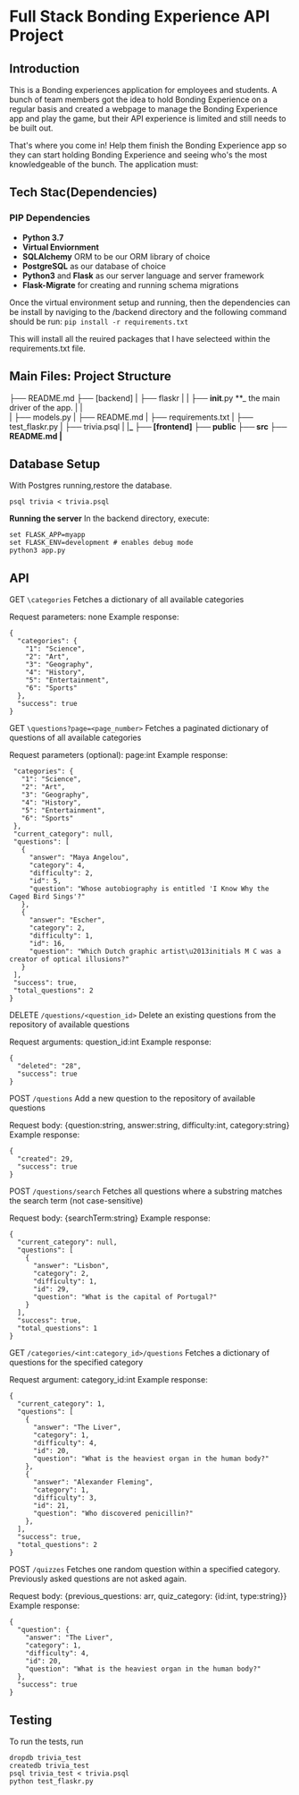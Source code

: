 # Full Stack Bonding Experience API Project

## Introduction

This is a Bonding experiences application for employees and students. A bunch of team members got the idea to hold Bonding Experience on a regular basis and created a webpage to manage the Bonding Experience app and play the game, but their API experience is limited and still needs to be built out.

That's where you come in! Help them finish the Bonding Experience app so they can start holding Bonding Experience and seeing who's the most knowledgeable of the bunch. The application must:

## Tech Stac(Dependencies)

### PIP Dependencies

- **Python 3.7**
- **Virtual Enviornment**
- **SQLAlchemy** ORM to be our ORM library of choice
- **PostgreSQL** as our database of choice
- **Python3** and **Flask** as our server language and server framework
- **Flask-Migrate** for creating and
  running schema migrations

Once the virtual environment setup and running, then the dependencies can be install by naviging to the /backend directory and the following command should be run:
`pip install -r requirements.txt`

This will install all the reuired packages that I have selecteed within the requirements.txt file.

## Main Files: Project Structure

├── README.md
├── [backend]
| ├── flaskr
| | ├── **init**.py \*\*\_ the main driver of the app.
| |  
| ├── models.py
| ├── README.md
| ├── requirements.txt
| ├── test_flaskr.py
| ├── trivia.psql
| |**\_
├── [frontend]
├── public
├── src
├── README.md
|**

## Database Setup

With Postgres running,restore the database.

`psql trivia < trivia.psql`

**Running the server**
In the backend directory, execute:

```
set FLASK_APP=myapp
set FLASK_ENV=development # enables debug mode
python3 app.py
```

## API

GET `\categories` Fetches a dictionary of all available categories

Request parameters: none
Example response:

```
{
  "categories": {
    "1": "Science",
    "2": "Art",
    "3": "Geography",
    "4": "History",
    "5": "Entertainment",
    "6": "Sports"
  },
  "success": true
}
```

GET `\questions?page=<page_number>` Fetches a paginated dictionary of questions of all available categories

Request parameters (optional): page:int
Example response:

```
 "categories": {
   "1": "Science",
   "2": "Art",
   "3": "Geography",
   "4": "History",
   "5": "Entertainment",
   "6": "Sports"
 },
 "current_category": null,
 "questions": [
   {
     "answer": "Maya Angelou",
     "category": 4,
     "difficulty": 2,
     "id": 5,
     "question": "Whose autobiography is entitled 'I Know Why the Caged Bird Sings'?"
   },
   {
     "answer": "Escher",
     "category": 2,
     "difficulty": 1,
     "id": 16,
     "question": "Which Dutch graphic artist\u2013initials M C was a creator of optical illusions?"
   }
 ],
 "success": true,
 "total_questions": 2
}

```

DELETE `/questions/<question_id>` Delete an existing questions from the repository of available questions

Request arguments: question_id:int
Example response:

```
{
  "deleted": "28",
  "success": true
}
```

POST `/questions` Add a new question to the repository of available questions

Request body: {question:string, answer:string, difficulty:int, category:string}
Example response:

```
{
  "created": 29,
  "success": true
}

```

POST `/questions/search` Fetches all questions where a substring matches the search term (not case-sensitive)

Request body: {searchTerm:string}
Example response:

```
{
  "current_category": null,
  "questions": [
    {
      "answer": "Lisbon",
      "category": 2,
      "difficulty": 1,
      "id": 29,
      "question": "What is the capital of Portugal?"
    }
  ],
  "success": true,
  "total_questions": 1
}

```

GET `/categories/<int:category_id>/questions` Fetches a dictionary of questions for the specified category

Request argument: category_id:int
Example response:

```
{
  "current_category": 1,
  "questions": [
    {
      "answer": "The Liver",
      "category": 1,
      "difficulty": 4,
      "id": 20,
      "question": "What is the heaviest organ in the human body?"
    },
    {
      "answer": "Alexander Fleming",
      "category": 1,
      "difficulty": 3,
      "id": 21,
      "question": "Who discovered penicillin?"
    },
  ],
  "success": true,
  "total_questions": 2
}

```

POST `/quizzes` Fetches one random question within a specified category. Previously asked questions are not asked again.

Request body: {previous_questions: arr, quiz_category: {id:int, type:string}}
Example response:

```
{
  "question": {
    "answer": "The Liver",
    "category": 1,
    "difficulty": 4,
    "id": 20,
    "question": "What is the heaviest organ in the human body?"
  },
  "success": true
}

```

## Testing

To run the tests, run

```
dropdb trivia_test
createdb trivia_test
psql trivia_test < trivia.psql
python test_flaskr.py
```
